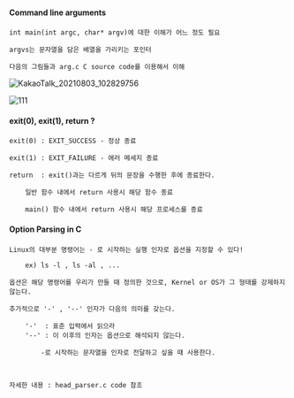 #### Command line arguments 

	int main(int argc, char* argv)에 대한 이해가 어느 정도 필요

	argvs는 문자열을 담은 배열을 가리키는 포인터

	다음의 그림들과 arg.c C source code를 이용해서 이해


![KakaoTalk_20210803_102829756](https://user-images.githubusercontent.com/59076451/127943423-9f7a5629-4f71-4a43-baf1-016c09d3ec62.jpg)

![111](https://user-images.githubusercontent.com/59076451/127943334-384b000e-9290-4d26-b451-09883c8a9b60.PNG)


#### exit(0), exit(1), return ?

	exit(0) : EXIT_SUCCESS - 정상 종료

	exit(1) : EXIT_FAILURE - 에러 메세지 종료

	return  : exit()과는 다르게 뒤의 문장을 수행한 후에 종료한다.

		일반 함수 내에서 return 사용시 해당 함수 종료 
	
		main() 함수 내에서 return 사용시 해당 프로세스를 종료


#### Option Parsing in C


	Linux의 대부분 명령어는 - 로 시작하는 실행 인자로 옵션을 지정할 수 있다!

		ex) ls -l , ls -al , ...

	옵션은 해당 명령어를 우리가 만들 때 정의한 것으로, Kernel or OS가 그 형태를 강제하지 않는다.

	추가적으로 '-' , '--' 인자가 다음의 의미를 갖는다.

		'-'  : 표준 입력에서 읽으라
		'--' : 이 이후의 인자는 옵션으로 해석되지 않는다. 

			-로 시작하는 문자열을 인자로 전달하고 싶을 때 사용한다.



	자세한 내용 : head_parser.c code 참조
